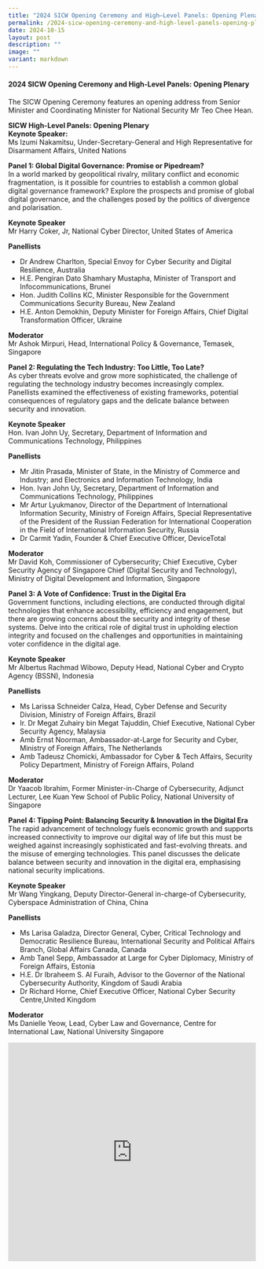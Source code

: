 ```yaml
---
title: "2024 SICW Opening Ceremony and High–Level Panels: Opening Plenary"
permalink: /2024-sicw-opening-ceremony-and-high-level-panels-opening-plenary/
date: 2024-10-15
layout: post
description: ""
image: ""
variant: markdown
---
```

#### **2024 SICW Opening Ceremony and High-Level Panels: Opening Plenary**

The SICW Opening Ceremony features an opening address from Senior Minister and Coordinating Minister for National Security Mr Teo Chee Hean.

**SICW High-Level Panels: Opening Plenary**
<br>**Keynote Speaker:**
<br>Ms Izumi Nakamitsu, Under-Secretary-General and High Representative for Disarmament Affairs, United Nations

**Panel 1: Global Digital Governance: Promise or Pipedream?**
<br>In a world marked by geopolitical rivalry, military conflict and economic fragmentation, is it possible for countries to establish a common global digital governance framework? Explore the prospects and promise of global digital governance, and the challenges posed by the politics of divergence and polarisation.

**Keynote Speaker**
<br>Mr Harry Coker, Jr, National Cyber Director, United States of America

**Panellists**
* Dr Andrew Charlton, Special Envoy for Cyber Security and Digital Resilience, Australia
* H.E. Pengiran Dato Shamhary Mustapha, Minister of Transport and Infocommunications, Brunei
* Hon. Judith Collins KC, Minister Responsible for the Government Communications Security Bureau, New Zealand
* H.E. Anton Demokhin, Deputy Minister for Foreign Affairs, Chief Digital Transformation Officer, Ukraine

**Moderator**
<br>Mr Ashok Mirpuri, Head, International Policy &amp; Governance, Temasek, Singapore

**Panel 2: Regulating the Tech Industry: Too Little, Too Late?**
<br>As cyber threats evolve and grow more sophisticated, the challenge of regulating the technology industry becomes increasingly complex. Panellists examined the effectiveness of existing frameworks, potential consequences of regulatory gaps and the delicate balance between security and innovation.

**Keynote Speaker**
<br>Hon. Ivan John Uy, Secretary, Department of Information and Communications Technology, Philippines

**Panellists**
* Mr Jitin Prasada, Minister of State, in the Ministry of Commerce and lndustry; and Electronics and Information Technology, India
* Hon. Ivan John Uy, Secretary, Department of Information and Communications Technology, Philippines
* Mr Artur Lyukmanov, Director of the Department of International Information Security, Ministry of Foreign Affairs, Special Representative of the President of the Russian Federation for International Cooperation in the Field of International Information Security, Russia
* Dr Carmit Yadin, Founder &amp; Chief Executive Officer, DeviceTotal

**Moderator**
<br>Mr David Koh, Commissioner of Cybersecurity; Chief Executive, Cyber Security Agency of Singapore Chief (Digital Security and Technology), Ministry of Digital Development and Information, Singapore

**Panel 3: A Vote of Confidence: Trust in the Digital Era**
<br>Government functions, including elections, are conducted through digital technologies that enhance accessibility, efficiency and engagement, but there are growing concerns about the security and integrity of these systems. Delve into the critical role of digital trust in upholding election integrity and focused on the challenges and opportunities in maintaining voter confidence in the digital age.

**Keynote Speaker**
<br>Mr Albertus Rachmad Wibowo, Deputy Head, National Cyber and Crypto Agency (BSSN), Indonesia

**Panellists**
* Ms Larissa Schneider Calza, Head, Cyber Defense and Security Division, Ministry of Foreign Affairs, Brazil
* Ir. Dr Megat Zuhairy bin Megat Tajuddin, Chief Executive, National Cyber Security Agency, Malaysia
* Amb Ernst Noorman, Ambassador-at-Large for Security and Cyber, Ministry of Foreign Affairs, The Netherlands
* Amb Tadeusz Chomicki, Ambassador for Cyber &amp; Tech Affairs, Security Policy Department, Ministry of Foreign Affairs, Poland

**Moderator**
<br>Dr Yaacob Ibrahim, Former Minister-in-Charge of Cybersecurity, Adjunct Lecturer, Lee Kuan Yew School of Public Policy, National University of Singapore

**Panel 4: Tipping Point: Balancing Security &amp; Innovation in the Digital Era**
<br>The rapid advancement of technology fuels economic growth and supports increased connectivity to improve our digital way of life but this must be weighed against increasingly sophisticated and fast-evolving threats. and the misuse of emerging technologies. This panel discusses the delicate balance between security and innovation in the digital era, emphasising national security implications.

**Keynote Speaker**
<br>Mr Wang Yingkang, Deputy Director-General in-charge-of Cybersecurity, Cyberspace Administration of China, China

**Panellists**
* Ms Larisa Galadza, Director General, Cyber, Critical Technology and Democratic Resilience Bureau, International Security and Political Affairs Branch, Global Affairs Canada, Canada
* Amb Tanel Sepp, Ambassador at Large for Cyber Diplomacy, Ministry of Foreign Affairs, Estonia
* H.E. Dr Ibraheem S. Al Furaih, Advisor to the Governor of the National Cybersecurity Authority, Kingdom of Saudi Arabia
* Dr Richard Horne, Chief Executive Officer, National Cyber Security Centre,United Kingdom

**Moderator**
<br>Ms Danielle Yeow, Lead, Cyber Law and Governance, Centre for International Law, National University Singapore


<iframe allowfullscreen="" allow="accelerometer; autoplay; clipboard-write; encrypted-media; gyroscope; picture-in-picture; web-share" frameborder="0" title="YouTube video player" src="https://www.youtube.com/embed/D4XBY-kfHZ8?si=Iv1La47Bd5yfet5k" width="100%" height="445"></iframe>